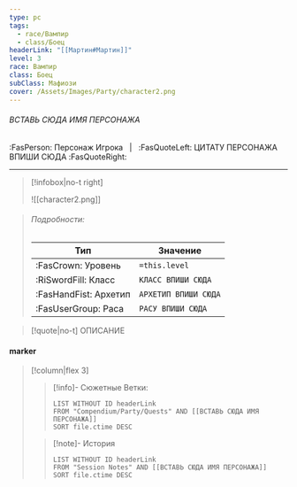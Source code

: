 ```yaml
---
type: pc
tags:
  - race/Вампир
  - class/Боец
headerLink: "[[Мартин#Мартин]]"
level: 3
race: Вампир
class: Боец
subClass: Мафиози
cover: /Assets/Images/Party/character2.png
---
```


###### ВСТАВЬ СЮДА ИМЯ ПЕРСОНАЖА
:FasPerson: Персонаж Игрока &nbsp; | &nbsp; :FasQuoteLeft: ЦИТАТУ ПЕРСОНАЖА ВПИШИ СЮДА :FasQuoteRight:
___
> [!infobox|no-t right]
> 
> 
> ![[character2.png]]

> 
> 
> ###### Подробности:
> | Тип | Значение |
> | ---- | ---- |
> | :FasCrown: Уровень   | `=this.level` |
> | :RiSwordFill: Класс |  `КЛАСС ВПИШИ СЮДА`|
> | :FasHandFist: Архетип |  `АРХЕТИП ВПИШИ СЮДА`|
> |  :FasUserGroup: Раса |  `РАСУ ВПИШИ СЮДА`|

> [!quote|no-t]
> ОПИСАНИЕ
 
#### marker
> [!column|flex 3]
>> [!info]- Сюжетные Ветки:
>>```dataview
>>LIST WITHOUT ID headerLink
>>FROM "Compendium/Party/Quests" AND [[ВСТАВЬ СЮДА ИМЯ ПЕРСОНАЖА]]
>>SORT file.ctime DESC
>
>>[!note]- История
>>```dataview
>>LIST WITHOUT ID headerLink
>>FROM "Session Notes" AND [[ВСТАВЬ СЮДА ИМЯ ПЕРСОНАЖА]]
>>SORT file.ctime DESC